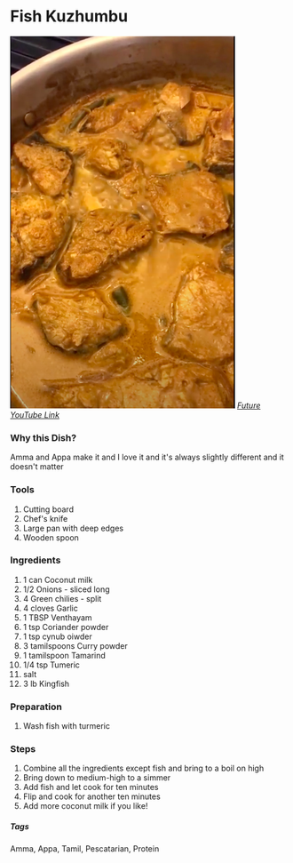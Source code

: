 # Fish Kuzhumbu
![Fish Kuzhumbu](../images/fish-kuzhumbu.jpg)
[*Future YouTube Link*]()

### Why this Dish?
Amma and Appa make it and I love it and it's always slightly different and it doesn't matter

### Tools
1. Cutting board
1. Chef's knife
1. Large pan with deep edges
1. Wooden spoon

### Ingredients
1. 1 can Coconut milk
1. 1/2 Onions - sliced long
1. 4 Green chilies - split
1. 4 cloves Garlic
1. 1 TBSP Venthayam 
1. 1 tsp Coriander powder 
1. 1 tsp cynub oiwder
1. 3 tamilspoons Curry powder
1. 1 tamilspoon Tamarind 
1. 1/4 tsp Tumeric
1. salt
1. 3 lb Kingfish

### Preparation
1. Wash fish with turmeric

### Steps
1. Combine all the ingredients except fish and bring to a boil on high
1. Bring down to medium-high to a simmer
1. Add fish and let cook for ten minutes
1. Flip and cook for another ten minutes
1. Add more coconut milk if you like!

##### Tags
Amma, Appa, Tamil, Pescatarian, Protein